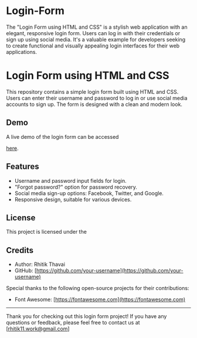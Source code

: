 # Login-Form
The "Login Form using HTML and CSS" is a stylish web application with an elegant, responsive login form. Users can log in with their credentials or sign up using social media. It's a valuable example for developers seeking to create functional and visually appealing login interfaces for their web applications.


# Login Form using HTML and CSS

This repository contains a simple login form built using HTML and CSS. Users can enter their username and password to log in or use social media accounts to sign up. The form is designed with a clean and modern look.


## Demo

A live demo of the login form can be accessed

[here](https://example.com/login-form-demo).


## Features

- Username and password input fields for login.
- "Forgot password?" option for password recovery.
- Social media sign-up options: Facebook, Twitter, and Google.
- Responsive design, suitable for various devices.


## License

This project is licensed under the 

## Credits

- Author: Rhitik Thavai
- GitHub: [https://github.com/your-username](https://github.com/your-username)

Special thanks to the following open-source projects for their contributions:
- Font Awesome: [https://fontawesome.com](https://fontawesome.com)

---

Thank you for checking out this login form project! If you have any questions or feedback, please feel free to contact us at [rhitik11.work@gmail.com]
